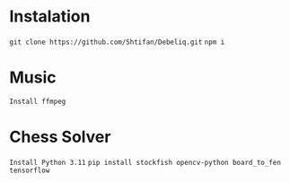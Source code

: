 # Instalation

```git clone https://github.com/Shtifan/Debeliq.git```
```npm i```

# Music

```Install ffmpeg```

# Chess Solver

```Install Python 3.11```
```pip install stockfish opencv-python board_to_fen tensorflow```